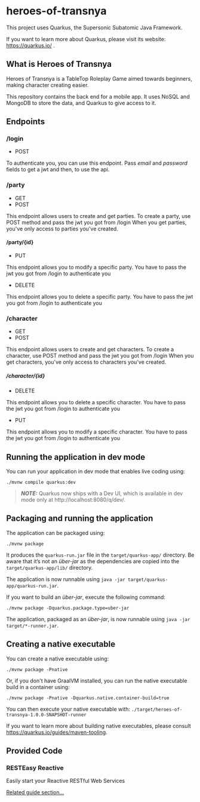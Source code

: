 # heroes-of-transnya

This project uses Quarkus, the Supersonic Subatomic Java Framework.

If you want to learn more about Quarkus, please visit its website: https://quarkus.io/ .

## What is Heroes of Transnya

Heroes of Transnya is a TableTop Roleplay Game aimed towards beginners, making character creating easier. 

This repository contains the back end for a mobile app. It uses NoSQL and MongoDB to store the data, and Quarkus to give access to it. 

## Endpoints

### /login

* POST

To authenticate you, you can use this endpoint. Pass *email* and *password* fields to get a jwt and then, to use the api.

### /party

* GET
* POST

This endpoint allows users to create and get parties.
To create a party, use POST method and pass the jwt you got from /login
When you get parties, you've only access to parties you've created.


#### /party/{id}

* PUT

This endpoint allows you to modify a specific party. You have to pass the jwt you got from /login to authenticate you

* DELETE

This endpoint allows you to delete a specific party. You have to pass the jwt you got from /login to authenticate you

### /character

* GET
* POST

This endpoint allows users to create and get characters.
To create a character, use POST method and pass the jwt you got from /login
When you get characters, you've only access to characters you've created.

##### /character/{id}

* DELETE

This endpoint allows you to delete a specific character. You have to pass the jwt you got from /login to authenticate you

* PUT

This endpoint allows you to modify a specific character. You have to pass the jwt you got from /login to authenticate you

## Running the application in dev mode

You can run your application in dev mode that enables live coding using:
```shell script
./mvnw compile quarkus:dev
```

> **_NOTE:_**  Quarkus now ships with a Dev UI, which is available in dev mode only at http://localhost:8080/q/dev/.

## Packaging and running the application

The application can be packaged using:
```shell script
./mvnw package
```
It produces the `quarkus-run.jar` file in the `target/quarkus-app/` directory.
Be aware that it’s not an _über-jar_ as the dependencies are copied into the `target/quarkus-app/lib/` directory.

The application is now runnable using `java -jar target/quarkus-app/quarkus-run.jar`.

If you want to build an _über-jar_, execute the following command:
```shell script
./mvnw package -Dquarkus.package.type=uber-jar
```

The application, packaged as an _über-jar_, is now runnable using `java -jar target/*-runner.jar`.

## Creating a native executable

You can create a native executable using: 
```shell script
./mvnw package -Pnative
```

Or, if you don't have GraalVM installed, you can run the native executable build in a container using: 
```shell script
./mvnw package -Pnative -Dquarkus.native.container-build=true
```

You can then execute your native executable with: `./target/heroes-of-transnya-1.0.0-SNAPSHOT-runner`

If you want to learn more about building native executables, please consult https://quarkus.io/guides/maven-tooling.

## Provided Code

### RESTEasy Reactive

Easily start your Reactive RESTful Web Services

[Related guide section...](https://quarkus.io/guides/getting-started-reactive#reactive-jax-rs-resources)
